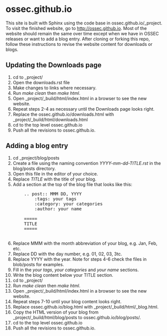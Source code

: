 # ossec.github.io

This site is built with Sphinx using the code base in ossec.github.io/_project.
To visit the finished website, go to http://ossec.github.io.  Most of the website
should remain the same over time except when we have in OSSEC releases or want to 
add a blog entry. After cloning or forking this repo, follow these instructions to 
revise the website content for downloads or blogs.  

## Updating the Downloads page

1.  cd to _project/
2.  Open the downloads.rst file
3.  Make changes to links where necessary.
4.  Run *make clean* then *make html*.
5.  Open _project/_build/html/index.html in a browser to see the new website.
6.  Repeat steps 2-4 as necessary until the Downloads page looks right.
7.  Replace the ossec.github.io/downloads.html with _project/_build/html/downloads.html
8.  cd to the top level ossec.github.io
9.  Push all the revisions to ossec.github.io.

## Adding a blog entry

1.  cd _project/blog/posts
2.  Create a file using the naming convention *YYYY-mm-dd-TITLE.rst* in the blog/posts directory.
3.  Open this file in the editor of your choice.
4.  Replace *TITLE* with the title of your blog.
5.  Add a section at the top of the blog file that looks like this:
   <pre>
       .. post:: MMM DD, YYYY
           :tags: your tags
           :category: your categories
           :author: your name

       =====
       TITLE
       =====
   </pre>
6.  Replace MMM with the month abbreviation of your blog, e.g. Jan, Feb, etc.
7.  Replace DD with the day number, e.g. 01, 02, 03, 3tc.
8.  Replace YYYY with the year. Note for steps 4-6 check the files in blob/posts for examples.
9.  Fill in the *your tags*, *your categories* and *your name* sections.  
10.  Write the blog content below your TITLE section.
11. cd to _project/  
12. Run *make clean* then *make html*.
13. Open _project/_build/html/index.html in a browser to see the new website.
14. Repeat steps 7-10 until your blog content looks right.
15. Replace ossec.github.io/blog.html with _project/_build/html/_blog.html.
16. Copy the HTML version of your blog from _project/_build/html/blog/posts to ossec.github.io/blog/posts/.
17. cd to the top level ossec.github.io
18. Push all the revisions to ossec.github.io.
